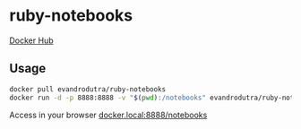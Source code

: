 # ruby-notebooks

[Docker Hub](https://hub.docker.com/r/evandrodutra/ruby-notebooks/)

## Usage

```bash
docker pull evandrodutra/ruby-notebooks
docker run -d -p 8888:8888 -v "$(pwd):/notebooks" evandrodutra/ruby-notebooks start-notebook.sh --NotebookApp.base_url=/notebooks
```

Access in your browser [docker.local:8888/notebooks](http://docker.local:8888/notebooks/tree)
